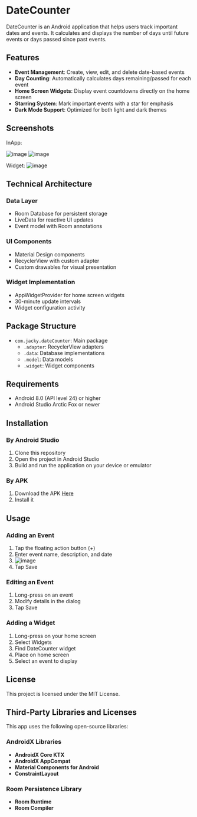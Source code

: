 # DateCounter

DateCounter is an Android application that helps users track important dates and events. It calculates and displays the number of days until future events or days passed since past events.

## Features
- **Event Management**: Create, view, edit, and delete date-based events
- **Day Counting**: Automatically calculates days remaining/passed for each event
- **Home Screen Widgets**: Display event countdowns directly on the home screen
- **Starring System**: Mark important events with a star for emphasis
- **Dark Mode Support**: Optimized for both light and dark themes

## Screenshots

InApp:

![image](https://github.com/user-attachments/assets/694dbbbd-08f1-493e-b5b6-28c74aa2750e)
![image](https://github.com/user-attachments/assets/b0b94e58-f3b5-4f31-8247-3fbc7e9d38fc)


Widget:
![image](https://github.com/user-attachments/assets/154641ba-114d-44c5-a8e4-8fab1a59fb13)


## Technical Architecture

### Data Layer
- Room Database for persistent storage
- LiveData for reactive UI updates
- Event model with Room annotations

### UI Components
- Material Design components
- RecyclerView with custom adapter
- Custom drawables for visual presentation

### Widget Implementation
- AppWidgetProvider for home screen widgets
- 30-minute update intervals
- Widget configuration activity

## Package Structure
- `com.jacky.dateCounter`: Main package
  - `.adapter`: RecyclerView adapters
  - `.data`: Database implementations
  - `.model`: Data models
  - `.widget`: Widget components

## Requirements
- Android 8.0 (API level 24) or higher
- Android Studio Arctic Fox or newer

## Installation

### By Android Studio
1. Clone this repository
2. Open the project in Android Studio
3. Build and run the application on your device or emulator
### By APK
1. Download the APK [Here](https://github.com/jackywooks/dateCounter/tree/main/dateCounter)
2. Install it

## Usage

### Adding an Event
1. Tap the floating action button (+)
2. Enter event name, description, and date
3. ![image](https://github.com/user-attachments/assets/1439e077-e719-48d9-9f33-21a5816ea389)
4. Tap Save
   
### Editing an Event
1. Long-press on an event
2. Modify details in the dialog
3. Tap Save

### Adding a Widget
1. Long-press on your home screen
2. Select Widgets
3. Find DateCounter widget
4. Place on home screen
5. Select an event to display

## License
This project is licensed under the MIT License.

## Third-Party Libraries and Licenses
This app uses the following open-source libraries:
### AndroidX Libraries
- **AndroidX Core KTX**
- **AndroidX AppCompat** 
- **Material Components for Android**
- **ConstraintLayout**
### Room Persistence Library
- **Room Runtime**
- **Room Compiler** 
